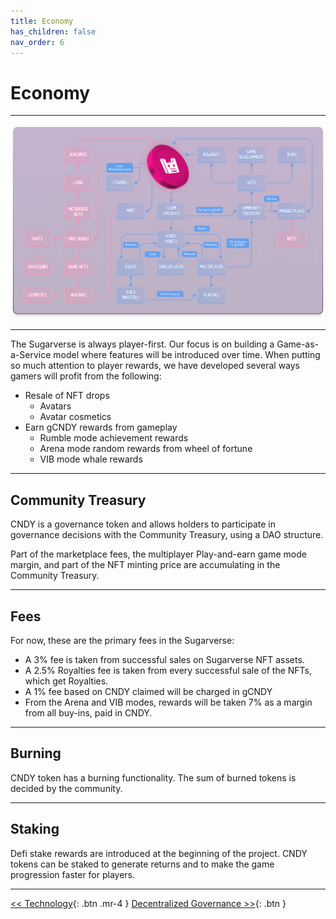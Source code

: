 ```yaml
---
title: Economy
has_children: false
nav_order: 6
---
```


# Economy

---

![cycle](/assets/economy.png)

---

The Sugarverse is always player-first. Our focus is on building a Game-as-a-Service model where features will be introduced over time. When putting so much attention to player rewards, we have developed several ways gamers will profit from the following:

- Resale of NFT drops
  - Avatars
  - Avatar cosmetics
- Earn gCNDY rewards from gameplay
  - Rumble mode achievement rewards
  - Arena mode random rewards from wheel of fortune
  - VIB mode whale rewards

---

## Community Treasury

CNDY is a governance token and allows holders to participate in governance decisions with the Community Treasury, using a DAO structure.

Part of the marketplace fees, the multiplayer Play-and-earn game mode margin, and part of the NFT minting price are accumulating in the Community Treasury.

---

## Fees

For now, these are the primary fees in the Sugarverse:

- A 3% fee is taken from successful sales on Sugarverse NFT assets.
- A 2.5% Royalties fee is taken from every successful sale of the NFTs, which get Royalties.
- A 1% fee based on CNDY claimed will be charged in gCNDY
- From the Arena and VIB modes, rewards will be taken 7% as a margin from all buy-ins, paid in CNDY.

---

## Burning

CNDY token has a burning functionality. The sum of burned tokens is decided by the community.

---

## Staking

Defi stake rewards are introduced at the beginning of the project. CNDY tokens can be staked to generate returns and to make the game progression faster for players.

---

[<< Technology](https://sugarverse.github.io/5_technology.html){: .btn .mr-4 }
[Decentralized Governance >>](https://sugarverse.github.io/7_decentralised.html){: .btn }
